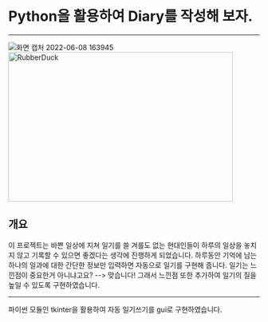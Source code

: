 
# Python을 활용하여 **Diary**를 작성해 보자.
---

![화면 캡처 2022-06-08 163945](https://user-images.githubusercontent.com/93086581/172560183-07fa6598-f3f5-4962-a026-a082d320a88d.png)
<img src="[/path/to/img.jpg](https://user-images.githubusercontent.com/93086581/172560183-07fa6598-f3f5-4962-a026-a082d320a88d.png)" width="450px" height="300px" title="px(픽셀) 크기 설정" alt="RubberDuck"></img><br/>

## 개요
이 프로젝트는 바쁜 일상에 지쳐 일기를 쓸 겨를도 없는 현대인들이 하루의 일상을 놓치지 않고 기록할 수 있으면 좋겠다는 생각에 진행하게 되었습니다.
하루동안 기억에 남는 하나의 일과에 대한 간단한 정보만 입력하면 자동으로 일기를 구현해 줍니다.
일기는 느낀점이 중요한거 아니냐고요? --> 맞습니다! 그래서 느낀점 또한 추가하여 일기의 질을 높일 수 있도록 구현하였습니다.

---

파이썬 모듈인 tkinter을 활용하여 자동 일기쓰기를 gui로 구현하였습니다.
